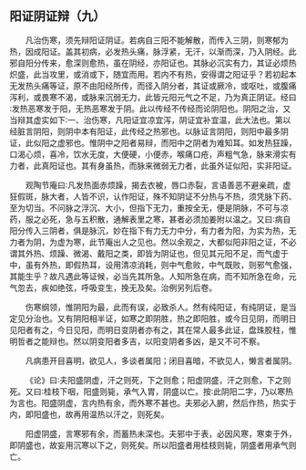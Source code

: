 ## 阳证阴证辩（九）


&emsp;&emsp;凡治伤寒，须先辩阳证阴证。若病自三阳不能解散，而传入三阴，则寒郁为热，因成阳证。盖其初病，必发热头痛，脉浮紧，无汗，以渐而深，乃入阴经。此邪自阳分传来，愈深则愈热，虽在阴经，亦阳证也。其脉必沉实有力，其证必烦热炽盛，此当攻里，或消或下，随宜而用。若内不有热，安得谓之阳证乎？若初起本无发热头痛等证，原不由阳经所传，而径入阴分者，其证或厥冷，或呕吐，或腹痛泻利，或畏寒不渴，或脉来沉弱无力，此皆元阳元气之不足，乃为真正阴证。经曰∶发热恶寒发于阳，无热恶寒发于阴。此以传经不传经而论阴阳也。阴阳之治，又当辩其虚实如下∶一、治伤寒，凡阳证宜凉宜泻，阴证宜补宜温，此大法也。第以经脏言阴阳，则阴中本有阳证，此传经之热邪也。以脉证言阴阳，则阳中最多阴证，此似阳之虚邪也。惟阴中之阳者易辩，而阳中之阴者为难知耳。如发热狂躁，口渴心烦，喜冷，饮水无度，大便硬，小便赤，喉痛口疮，声粗气急，脉来滑实有力者，此真阳证也。其有身虽热，而脉来微弱无力者，此虽外证似阳，实非阳证。

&emsp;&emsp;观陶节庵曰∶凡发热面赤烦躁，揭去衣被，唇口赤裂，言语善恶不避亲疏，虚狂假斑，脉大者，人皆不识，认作阳证，殊不知阴证不分热与不热，须凭脉下药、至为切当。不问脉之浮沉、大小，但指下无力，重按全无，便是阴脉，不可与凉药，服之必死，急与五积散，通解表里之寒，甚者必须加姜附以温之。又曰∶病自阳分传入三阴者，俱是脉沉，妙在指下有力无力中分，有力者为阳，为实为热，无力者为阴，为虚为寒，此节庵出人之见也。然以余观之，大都似阳非阳之证，不必谓其外热、烦躁、微渴、戴阳之类，即皆为阴证也，但见其元阳不足，而气虚于中，虽有外热，即假热耳，设用清凉消耗，则中气愈败，中气既败，则邪气愈强，其能生乎？故凡遇此等证候，必当先其所急。人知所急在病，而不知所急在命，元气忽去，疾如绝弦，呼吸变生，挽无及矣。治例另列后卷。

&emsp;&emsp;伤寒纲领，惟阴阳为最，此而有误，必致杀人。然有纯阳证，有纯阴证，是当定见分治也。又有阴阳相半证，如寒之即阴胜，热之即阳胜，或今日见阴，而明日见阳者有之，今日见阳，而明日变阴者亦有之，其在常人最多此证，盘珠胶柱，惟明哲者之能辩也。然以阴变阳者多吉，以阳变阴者多凶，是又不可不察。

&emsp;&emsp;凡病患开目喜明，欲见人，多谈者属阳；闭目喜暗，不欲见人，懒言者属阴。

&emsp;&emsp;《论》曰∶夫阳盛阴虚，汗之则死，下之则愈；阳虚阴盛，汗之则愈，下之则死。又曰∶桂枝下咽，阳盛则毙，承气入胃，阴盛以亡。按∶此阴阳二字，乃以寒热为言也。阳盛阴虚，言内热有余，而外寒不甚也。夫邪必入腑，然后作热，热实于内，即阳盛也，故再用温热以汗之，则死矣。

&emsp;&emsp;阳虚阴盛，言寒邪有余，而蓄热未深也。夫邪中于表，必因风寒，寒束于外，即阴盛也，故妄用沉寒以下之，则死矣。所以阳盛者用桂枝则毙，阴盛者用承气则亡。

